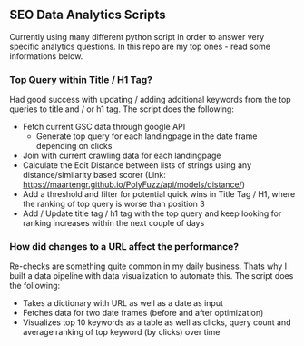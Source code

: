 ## SEO Data Analytics Scripts
Currently using many different python script in order to answer very specific analytics questions. In this repo are my top ones - read some informations below.

### Top Query within Title / H1 Tag?
Had good success with updating / adding additional keywords from the top queries to title and / or h1 tag. The script does the following:
- Fetch current GSC data through google API
  - Generate top query for each landingpage in the date frame depending on clicks
- Join with current crawling data for each landingpage
- Calculate the Edit Distance between lists of strings using any distance/similarity based scorer (Link: https://maartengr.github.io/PolyFuzz/api/models/distance/)
- Add a threshold and filter for potential quick wins in Title Tag / H1, where the ranking of top query is worse than position 3
- Add / Update title tag / h1 tag with the top query and keep looking for ranking increases within the next couple of days

### How did changes to a URL affect the performance?
Re-checks are something quite common in my daily business. Thats why I built a data pipeline with data visualization to automate this. The script does the following:
- Takes a dictionary with URL as well as a date as input
- Fetches data for two date frames (before and after optimization)
- Visualizes top 10 keywords as a table as well as clicks, query count and average ranking of top keyword (by clicks) over time